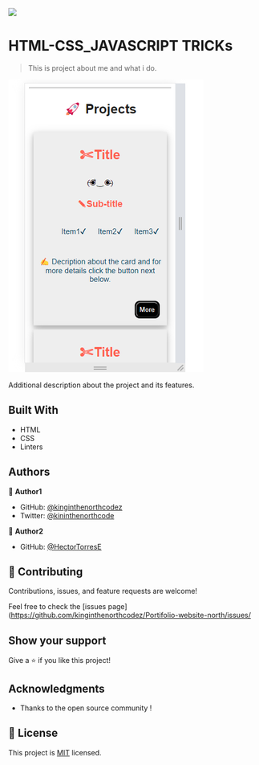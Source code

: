 ![](https://img.shields.io/badge/Microverse-blueviolet)

# HTML-CSS_JAVASCRIPT TRICKs

> This is project about me and what i do.

![screenshot](./Screenshot_14.png)

Additional description about the project and its features.

## Built With

- HTML
- CSS
- Linters


## Authors

👤 **Author1**

- GitHub: [@kinginthenorthcodez](https://github.com/kinginthenorthcodez)
- Twitter: [@kininthenorthcode](https://twitter.com/kininthenorthcode)

👤 **Author2**

- GitHub: [@HectorTorresE](https://github.com/HectorTorresE)

## 🤝 Contributing

Contributions, issues, and feature requests are welcome!

Feel free to check the [issues page](https://github.com/kinginthenorthcodez/Portifolio-website-north/issues/

## Show your support

Give a ⭐️ if you like this project!

## Acknowledgments
- Thanks to the open source community !

## 📝 License

This project is [MIT](./MIT.md) licensed.
